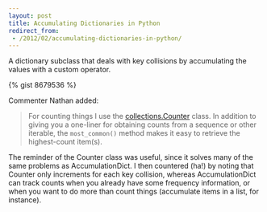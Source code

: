 ```yaml
---
layout: post
title: Accumulating Dictionaries in Python
redirect_from:
 - /2012/02/accumulating-dictionaries-in-python/
---
```


A dictionary subclass that deals with key collisions by accumulating
the values with a custom operator.

{% gist 8679536 %}

Commenter Nathan added:

> For counting things I use the
> [collections.Counter](http://docs.python.org/library/collections.html#collections.Counter)
> class. In addition to giving you a one-liner for obtaining counts from
> a sequence or other iterable, the `most_common()` method makes it easy
> to retrieve the highest-count item(s).

The reminder of the Counter class was useful, since it solves many of
the same problems as AccumulationDict. I then countered (ha!) by noting
that Counter only increments for each key collision, whereas
AccumulationDict can track counts when you already have some frequency
information, or when you want to do more than count things (accumulate
items in a list, for instance).
